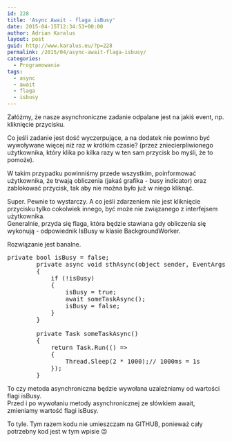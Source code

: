 ```yaml
---
id: 228
title: 'Async Await - flaga isBusy'
date: 2015-04-15T12:34:53+00:00
author: Adrian Karalus
layout: post
guid: http://www.karalus.eu/?p=228
permalink: /2015/04/async-await-flaga-isbusy/
categories:
  - Programowanie
tags:
  - async
  - await
  - flaga
  - isbusy
---
```

Załóżmy, że nasze asynchroniczne zadanie odpalane jest na jakiś event, np. kliknięcie przycisku.  
<!--more-->

  
Co jeśli zadanie jest dość wyczerpujące, a na dodatek nie powinno być wywoływane więcej niż raz w krótkim czasie? (przez zniecierpliwionego użytkownika, który klika po kilka razy w ten sam przycisk bo myśli, że to pomoże).

W takim przypadku powinniśmy przede wszystkim, poinformować użytkownika, że trwają obliczenia (jakaś grafika - busy indicator) oraz zablokować przycisk, tak aby nie można było już w niego kliknąć.

Super. Pewnie to wystarczy. A co jeśli zdarzeniem nie jest kliknięcie przycisku tylko cokolwiek innego, być może nie związanego z interfejsem użytkownika.  
Generalnie, przyda się flaga, która będzie stawiana gdy obliczenia się wykonują - odpowiednik IsBusy w klasie BackgroundWorker.

Rozwiązanie jest banalne.

<pre class="brush: csharp; title: ; notranslate" title="">private bool isBusy = false;
        private async void sthAsync(object sender, EventArgs e)
        {
            if (!isBusy)
            {
                isBusy = true;
                await someTaskAsync();
                isBusy = false;
            }
        }

        private Task someTaskAsync()
        {
            return Task.Run(() =&gt;
            {
                Thread.Sleep(2 * 1000);// 1000ms = 1s
            });
        }
</pre>

To czy metoda asynchroniczna będzie wywołana uzależniamy od wartości flagi isBusy.  
Przed i po wywołaniu metody asynchronicznej ze słówkiem await, zmieniamy wartość flagi isBusy.

To tyle. Tym razem kodu nie umieszczam na GITHUB, ponieważ cały potrzebny kod jest w tym wpisie 😉